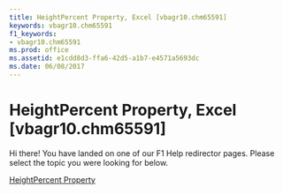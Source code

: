 ```yaml
---
title: HeightPercent Property, Excel [vbagr10.chm65591]
keywords: vbagr10.chm65591
f1_keywords:
- vbagr10.chm65591
ms.prod: office
ms.assetid: e1cdd8d3-ffa6-42d5-a1b7-e4571a5693dc
ms.date: 06/08/2017
---
```



# HeightPercent Property, Excel [vbagr10.chm65591]

Hi there! You have landed on one of our F1 Help redirector pages. Please select the topic you were looking for below.

[HeightPercent Property](http://msdn.microsoft.com/library/711c65bd-5603-2678-e07b-fa20d55ada4b%28Office.15%29.aspx)


